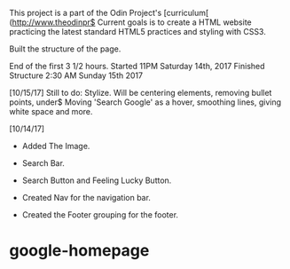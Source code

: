 This project is a part of the Odin Project's [curriculum[ (http://www.theodinpr$
Current goals is to create a HTML website practicing the latest standard
HTML5 practices and styling with CSS3.

Built the structure of the page.

End of the first 3 1/2 hours.
Started 11PM Saturday 14th, 2017
Finished Structure 2:30 AM Sunday 15th 2017

[10/15/17]
Still to do: Stylize. Will be centering elements, removing bullet points, under$
Moving 'Search Google' as a hover, smoothing lines, giving white space and more.



[10/14/17]
- Added The Image.

- Search Bar.

- Search Button and Feeling Lucky Button.

- Created Nav for the navigation bar.

- Created the Footer grouping for the footer.


# google-homepage
